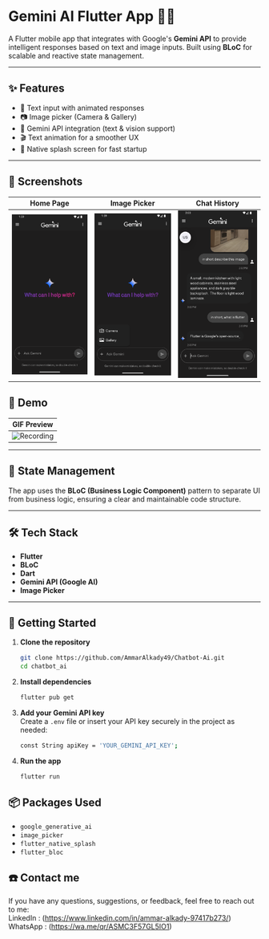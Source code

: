 # Gemini AI Flutter App 🤖📱

A Flutter mobile app that integrates with Google's **Gemini API** to provide intelligent responses based on text and image inputs. Built using **BLoC** for scalable and reactive state management.

---

## ✨ Features

- 📝 Text input with animated responses  
- 📷 Image picker (Camera & Gallery)  
- 🤖 Gemini API integration (text & vision support)  
- 🎬 Text animation for a smoother UX  
- 🚀 Native splash screen for fast startup

---

## 📸 Screenshots

| Home Page | Image Picker | Chat History |
|------------|-------------------|------------------|
| ![Screenshot1](https://raw.githubusercontent.com/AmmarAlkady49/Chatbot-Ai/master/assets/media/initial_home_screen.png)|![Screenshot2](https://raw.githubusercontent.com/AmmarAlkady49/Chatbot-Ai/master/assets/media//image_picker.png)|![Screenshot3](https://raw.githubusercontent.com/AmmarAlkady49/Chatbot-Ai/master/assets/media/chat_history.png)|

## 🎥 Demo

| GIF Preview |
|-------------|
| ![Recording](https://raw.githubusercontent.com/AmmarAlkady49/Chatbot-Ai/master/assets/media/recoding.gif) |

---

## 🧠 State Management

The app uses the **BLoC (Business Logic Component)** pattern to separate UI from business logic, ensuring a clear and maintainable code structure.

---

## 🛠 Tech Stack

- **Flutter**  
- **BLoC**  
- **Dart**  
- **Gemini API (Google AI)**  
- **Image Picker**  
 

---

## 🚀 Getting Started

1. **Clone the repository**
   ```bash
   git clone https://github.com/AmmarAlkady49/Chatbot-Ai.git
   cd chatbot_ai
2. **Install dependencies**
    ```bash
    flutter pub get
3. **Add your Gemini API key**<br>
    Create a ```.env``` file or insert your API key securely in the project as needed:
    ```bash
    const String apiKey = 'YOUR_GEMINI_API_KEY';
4. **Run the app**
    ```bash
    flutter run

## 📦 Packages Used
- ```google_generative_ai```
- ```image_picker```  
- ```flutter_native_splash```  
- ```flutter_bloc```  

## ☎️ Contact me 
If you have any questions, suggestions, or feedback, feel free to reach out to me:<br>
LinkedIn : (https://www.linkedin.com/in/ammar-alkady-97417b273/)<br>
WhatsApp : (https://wa.me/qr/ASMC3F57GL5IO1)


